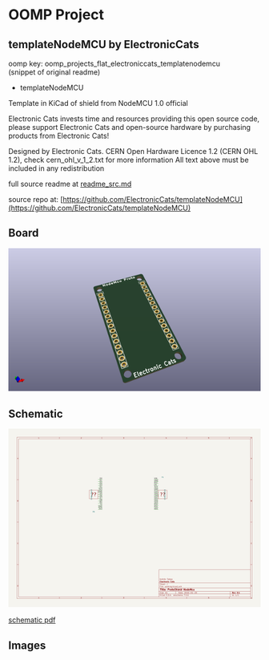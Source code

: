 # OOMP Project  
## templateNodeMCU  by ElectronicCats  
  
oomp key: oomp_projects_flat_electroniccats_templatenodemcu  
(snippet of original readme)  
  
- templateNodeMCU  
  
Template in KiCad of shield from NodeMCU 1.0 official  
  
Electronic Cats invests time and resources providing this open source code, please support Electronic Cats and open-source hardware by purchasing products from Electronic Cats!  
  
Designed by Electronic Cats. CERN Open Hardware Licence 1.2 (CERN OHL 1.2), check cern_ohl_v_1_2.txt for more information All text above must be included in any redistribution  
  
  full source readme at [readme_src.md](readme_src.md)  
  
source repo at: [https://github.com/ElectronicCats/templateNodeMCU](https://github.com/ElectronicCats/templateNodeMCU)  
## Board  
  
[![working_3d.png](working_3d_600.png)](working_3d.png)  
## Schematic  
  
[![working_schematic.png](working_schematic_600.png)](working_schematic.png)  
  
[schematic pdf](working_schematic.pdf)  
## Images  
